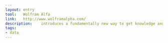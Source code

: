 ```yaml
---
layout: entry
tool:	Wolfram Alfa
link:	http://www.wolframalpha.com/
description:	introduces a fundamentally new way to get knowledge and answers
tags:
- data
---
```

